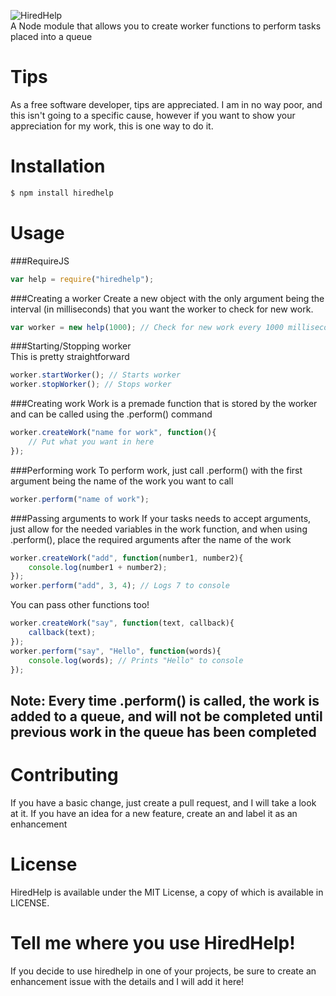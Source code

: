 ![HiredHelp](http://i58.tinypic.com/2ez19g7.jpg)  
A Node module that allows you to create worker functions to perform tasks placed into a queue

Tips
====
As a free software developer, tips are appreciated. I am in no way poor, and this isn't going to a specific cause, however if you want to show your appreciation for my work, this is one way to do it.

<div class="changetip_tipme_button" data-bid="JxHYnnYsxoh42AD23AkaBP" data-uid="E3M4Wi5zWsvseCFRwQEE34"></div>

<script>(function(document,script,id){var js,r=document.getElementsByTagName(script)[0],protocol=/^http:/.test(document.location)?'http':'https';if(!document.getElementById(id)){js=document.createElement(script);js.id=id;js.src=protocol+'://widgets.changetip.com/public/js/widgets.js';r.parentNode.insertBefore(js,r)}}(document,'script','changetip_w_0'));</script>

Installation
============
```bash  
$ npm install hiredhelp
```

Usage
=====
###RequireJS
```js
var help = require("hiredhelp");
```  
###Creating a worker
Create a new object with the only argument being the interval (in milliseconds) that you want the worker to check for new work.
```js
var worker = new help(1000); // Check for new work every 1000 milliseconds
```  
###Starting/Stopping worker  
This is pretty straightforward
```js
worker.startWorker(); // Starts worker
worker.stopWorker(); // Stops worker
```
###Creating work
Work is a premade function that is stored by the worker and can be called using the .perform() command
```js
worker.createWork("name for work", function(){
    // Put what you want in here
});
```
###Performing work
To perform work, just call .perform() with the first argument being the name of the work you want to call
```js
worker.perform("name of work");
```
###Passing arguments to work
If your tasks needs to accept arguments, just allow for the needed variables in the work function, and when using .perform(), place the required arguments after the name of the work
```js
worker.createWork("add", function(number1, number2){
    console.log(number1 + number2);
});
worker.perform("add", 3, 4); // Logs 7 to console
```
You can pass other functions too! 
```js
worker.createWork("say", function(text, callback){
    callback(text);
});
worker.perform("say", "Hello", function(words){
    console.log(words); // Prints "Hello" to console
});
```
Note: Every time .perform() is called, the work is added to a queue, and will not be completed until previous work in the queue has been completed
--------------------------------------------------------------------------------------------------------------------------------------------------

Contributing
============
If you have a basic change, just create a pull request, and I will take a look at it.
If you have an idea for a new feature, create an and label it as an enhancement

License
=======
HiredHelp is available under the MIT License, a copy of which is available in LICENSE.

Tell me where you use HiredHelp!
================================
If you decide to use hiredhelp in one of your projects, be sure to create an enhancement issue with the details and I will add it here!




